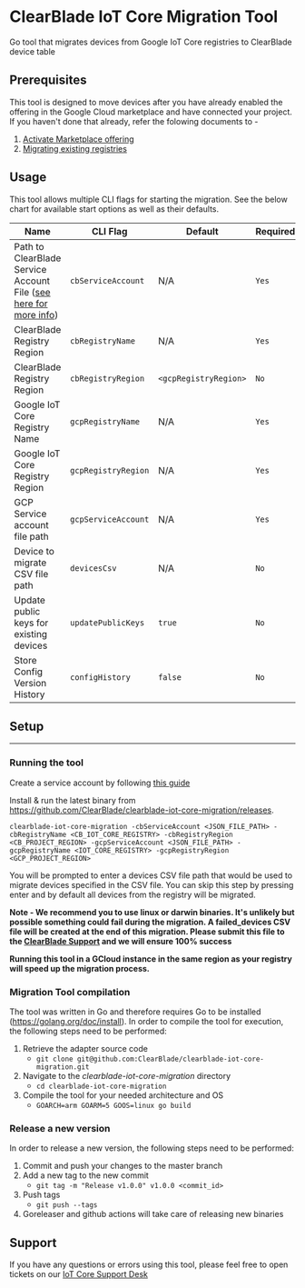 # ClearBlade IoT Core Migration Tool

Go tool that migrates devices from Google IoT Core registries to ClearBlade device table

## Prerequisites

This tool is designed to move devices after you have already enabled the offering in the Google Cloud marketplace and have connected your project. If you haven't done that already, refer the folowing documents to -

1. [Activate Marketplace offering](https://clearblade.atlassian.net/wiki/spaces/IC/pages/2230976570/Google+Cloud+Marketplace+Activation)
2. [Migrating existing registries](https://clearblade.atlassian.net/wiki/spaces/IC/pages/2207449095/Migration+Tutorial)

## Usage

This tool allows multiple CLI flags for starting the migration. See the below chart for available start options as well as their defaults.

| Name                                                                                                                                                                   | CLI Flag            | Default               | Required |
| ---------------------------------------------------------------------------------------------------------------------------------------------------------------------- | ------------------- | --------------------- | -------- |
| Path to ClearBlade Service Account File ([see here for more info](https://clearblade.atlassian.net/wiki/spaces/IC/pages/2240675843/Add+service+accounts+to+a+project)) | `cbServiceAccount`  | N/A                   | `Yes`    |
| ClearBlade Registry Region                                                                                                                                             | `cbRegistryName`    | N/A                   | `Yes`    |
| ClearBlade Registry Region                                                                                                                                             | `cbRegistryRegion`  | `<gcpRegistryRegion>` | `No`     |
| Google IoT Core Registry Name                                                                                                                                          | `gcpRegistryName`   | N/A                   | `Yes`    |
| Google IoT Core Registry Region                                                                                                                                        | `gcpRegistryRegion` | N/A                   | `Yes`    |
| GCP Service account file path                                                                                                                                          | `gcpServiceAccount` | N/A                   | `Yes`    |
| Device to migrate CSV file path                                                                                                                                        | `devicesCsv`        | N/A                   | `No`     |
| Update public keys for existing devices                                                                                                                                | `updatePublicKeys`  | `true`                | `No`     |
| Store Config Version History                                                                                                                                           | `configHistory`     | `false`               | `No`     |

## Setup

---

### Running the tool

Create a service account by following [this guide](https://clearblade.atlassian.net/wiki/spaces/IC/pages/2240675843/Add+service+accounts+to+a+project)

Install & run the latest binary from https://github.com/ClearBlade/clearblade-iot-core-migration/releases.

`clearblade-iot-core-migration -cbServiceAccount <JSON_FILE_PATH> -cbRegistryName <CB_IOT_CORE_REGISTRY> -cbRegistryRegion <CB_PROJECT_REGION> -gcpServiceAccount <JSON_FILE_PATH> -gcpRegistryName <IOT_CORE_REGISTRY> -gcpRegistryRegion <GCP_PROJECT_REGION>`

You will be prompted to enter a devices CSV file path that would be used to migrate devices specified in the CSV file. You can skip this step by pressing enter and by default all devices from the registry will be migrated.

**Note - We recommend you to use linux or darwin binaries. It's unlikely but possible something could fail during the migration. A failed_devices CSV file will be created at the end of this migration. Please submit this file to the [ClearBlade Support](https://clearblade.atlassian.net/servicedesk/customer/portal/1/group/1/create/20) and we will ensure 100% success**

**Running this tool in a GCloud instance in the same region as your registry will speed up the migration process.**

### Migration Tool compilation

The tool was written in Go and therefore requires Go to be installed (https://golang.org/doc/install). In order to compile the tool for execution, the following steps need to be performed:

1.  Retrieve the adapter source code
    - `git clone git@github.com:ClearBlade/clearblade-iot-core-migration.git`
2.  Navigate to the _clearblade-iot-core-migration_ directory
    - `cd clearblade-iot-core-migration`
3.  Compile the tool for your needed architecture and OS
    - `GOARCH=arm GOARM=5 GOOS=linux go build`

### Release a new version

In order to release a new version, the following steps need to be performed:

1.  Commit and push your changes to the master branch
2.  Add a new tag to the new commit
    - `git tag -m "Release v1.0.0" v1.0.0 <commit_id>`
3.  Push tags
    - `git push --tags`
4.  Goreleaser and github actions will take care of releasing new binaries

## Support

If you have any questions or errors using this tool, please feel free to open tickets on our [IoT Core Support Desk](https://clearblade.atlassian.net/servicedesk/customer/portal/1/group/1/create/20)
